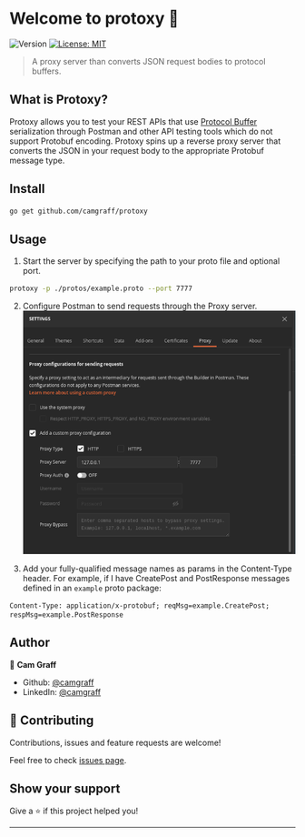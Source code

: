 # Welcome to protoxy 👋
![Version](https://img.shields.io/badge/version-0.1-blue.svg?cacheSeconds=2592000)
[![License: MIT](https://img.shields.io/badge/License-MIT-yellow.svg)](#)

> A proxy server than converts JSON request bodies to protocol buffers.

## What is Protoxy?
Protoxy allows you to test your REST APIs that use [Protocol Buffer](https://developers.google.com/protocol-buffers) serialization through Postman and other API testing tools which do not support Protobuf encoding. Protoxy spins up a reverse proxy server that converts the JSON in your request body to the appropriate Protobuf message type. 

## Install

```sh
go get github.com/camgraff/protoxy
```

## Usage

1. Start the server by specifying the path to your proto file and optional port.
```sh
protoxy -p ./protos/example.proto --port 7777
```

2. Configure Postman to send requests through the Proxy server.
![Postman proxy config](https://raw.githubusercontent.com/camgraff/protoxy/master/media/postman-config.png)

3. Add your fully-qualified message names as params in the Content-Type header. For example, if I have CreatePost and PostResponse messages defined in an `example` proto package:
```
Content-Type: application/x-protobuf; reqMsg=example.CreatePost; respMsg=example.PostResponse
```

## Author

👤 **Cam Graff**

* Github: [@camgraff](https://github.com/camgraff)
* LinkedIn: [@camgraff](https://linkedin.com/in/camgraff)

## 🤝 Contributing

Contributions, issues and feature requests are welcome!

Feel free to check [issues page](https://github.com/camgraff/protoxy/issues). 

## Show your support

Give a ⭐️ if this project helped you!


***
